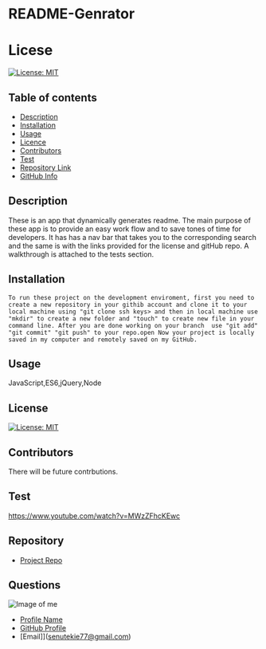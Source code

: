 
  # **README-Genrator**

  # Licese
  
  [![License: MIT](https://img.shields.io/badge/License-MIT-yellow.svg)](https://opensource.org/licenses/MIT)

## Table of contents

- [Description](#Description)
- [Installation](#Installation)
- [Usage](#Usage)
- [Licence](#Licence)
- [Contributors](#Contributors)
- [Test](#Test)
- [Repository Link](#Repository)
- [GitHub Info](#GitHub) 

## Description 

   These is an app that dynamically generates readme. The main purpose of these app is to provide an easy work flow and to save tones of time for developers. It has has a nav bar that takes you to the corresponding search and the same is with the links provided for the license and gitHub repo. A walkthrough is attached to the tests section.


## Installation

    To run these project on the development enviroment, first you need to create a new repository in your githib account and clone it to your local machine using "git clone ssh keys> and then in local machine use "mkdir" to create a new folder and "touch" to create new file in your command line. After you are done working on your branch  use "git add" "git commit" "git push" to your repo.open Now your project is locally saved in my computer and remotely saved on my GitHub.

## Usage

JavaScript,ES6,jQuery,Node

## License

[![License: MIT](https://img.shields.io/badge/License-MIT-yellow.svg)](https://opensource.org/licenses/MIT)


## Contributors

There will be future contrbutions.

## Test

https://www.youtube.com/watch?v=MWzZFhcKEwc


## Repository

- [Project Repo](https://github.com/senait77)

## Questions

![Image of me](https://avatars.githubusercontent.com/u/77768986?v=4)
- [Profile Name](Senait)
- [GitHub Profile](https://github.com/senait77)
- [Email]](senutekie77@gmail.com)



